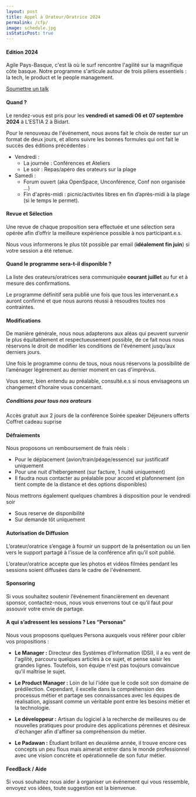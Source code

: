 ```yaml
---
layout: post
title: Appel à Orateur/Oratrice 2024
permalink: /cfp/
image: schedule.jpg
isStaticPost: true
---
```


<!-- TODO : **<a href="{{ site.baseurl }}/cfp-en/" class="btn-link">--&gt; en-FR</a>**-->

#### Edition 2024

Agile Pays-Basque, c'est là où le surf rencontre l'agilité sur la magnifique côte basque. Notre programme s'articule autour de trois piliers essentiels : la tech, le product et le people management.


<p class="text-center">
  <a href="https://conference-hall.io/public/event/w59YkxhTPvNuwdaRCXKc" class="btn btn-primary" taget="_blank">Soumettre un talk</a>
</p>


#### Quand ?

Le rendez-vous est pris pour les **vendredi et samedi 06 et 07 septembre 2024** à L’ESTIA 2 à Bidart.

Pour le renouveau de l'événement, nous avons fait le choix de rester sur un format de deux jours, et allons suivre les bonnes formules qui ont fait le succès des éditions précédentes :

- Vendredi :
  - La journée : Conférences et Ateliers
  - Le soir :  Repas/apéro des orateurs sur la plage
- Samedi :
  - Forum ouvert (aka OpenSpace, Unconférence, Conf non organisée …)
  - Fin d'après-midi :  picnic/activités libres en fin d’après-midi à la plage (si le temps le permet).

#### Revue et Sélection

Une revue de chaque proposition sera effectuée et une sélection sera opérée afin d’offrir la meilleure expérience possible à nos participant.e.s.

Nous vous informerons le plus tôt possible par email (**idéalement fin juin**) si votre session a été retenue.

#### Quand le programme sera-t-il disponible ?

La liste des orateurs/oratrices sera communiquée **courant juillet** au fur et à mesure des confirmations.

Le programme définitif sera publié une fois que tous les intervenant.e.s auront confirmé et que nous aurons réussi à résoudres toutes nos contraintes.

#### Modifications

De manière générale, nous nous adapterons aux aléas qui peuvent survenir le plus équitablement et respectueusement possible, de ce fait nous nous réservons le droit de modifier les conditions de l'événement jusqu’aux derniers jours.

Une fois le programme connu de tous, nous nous réservons la possibilité de l’aménager légèrement au dernier moment en cas d'imprévus.

Vous serez, bien entendu au préalable, consulté.e.s si nous envisageons un changement d’horaire vous concernant.

##### Conditions pour tous nos orateurs

Accès gratuit aux 2 jours de la conférence
Soirée speaker
Déjeuners offerts
Coffret cadeau suprise

#### Défraiements

Nous proposons un remboursement de frais réels : 
- Pour le déplacement (avion/train/péage/essence) sur justificatif uniquement
- Pour une nuit d'hébergement (sur facture, 1 nuité uniquement)
- Il faudra nous contacter au préalable pour accord et plafonnement (on tient compte de la distance et des options disponibles)

Nous mettrons également quelques chambres à disposition pour le vendredi soir
- Sous reserve de disponibilité
- Sur demande tôt uniquement

#### Autorisation de Diffusion

L’orateur/oratrice s’engage à fournir un support de la présentation ou un lien vers le support partagé à l’issue de la conférence afin qu’il soit publié.

L’orateur/oratrice accepte que les photos et vidéos filmées pendant les sessions soient diffusées dans le cadre de l'événement.

#### Sponsoring

Si vous souhaitez soutenir l’événement financièrement en devenant sponsor, contactez-nous, nous vous enverrons tout ce qu’il faut pour assouvir votre envie de partage.

#### A qui s’adressent les sessions ? Les “Personas”

Nous vous proposons quelques Persona auxquels vous référer pour cibler vos propositions :

- **Le Manager :** Directeur des Systèmes d'Information (DSI), il a eu vent de l'agilité, parcouru quelques articles à ce sujet, et pense saisir les grandes lignes. Toutefois, son équipe n'est pas toujours convaincue qu'il maîtrise le sujet.

- **Le Product Manager :** Loin de lui l'idée que le code soit son domaine de prédilection. Cependant, il excelle dans la compréhension des processus métier et partage ses connaissances avec les équipes de réalisation, agissant comme un véritable pont entre les besoins métier et la technologie.

- **Le développeur :** Artisan du logiciel à la recherche de meilleures ou de nouvelles pratiques pour produire des applications pérennes et désireux d'échanger afin d'affiner sa compréhension du métier.

- **Le Padawan :** Étudiant brillant en deuxième année, il trouve encore ces concepts un peu flous mais aimerait entrer dans le monde professionnel avec une vision concrète et opérationnelle de son futur métier.


#### FeedBack / Aide

Si vous souhaitez nous aider à organiser un événement qui vous ressemble, envoyez vos idées, toute suggestion est la bienvenue.
